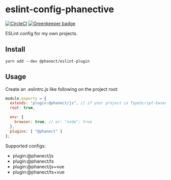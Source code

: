 eslint-config-phanective
==============================================

[![CircleCI](https://circleci.com/gh/phanect/eslint-config-phanective/tree/master.svg?style=svg)](https://circleci.com/gh/phanect/eslint-config-phanective/tree/master) [![Greenkeeper badge](https://badges.greenkeeper.io/phanect/eslint-config-phanective.svg)](https://greenkeeper.io/)

ESLint config for my own projects.

Install
-------

```shell
yarn add --dev @phanect/eslint-plugin
```

Usage
------

Create an .eslintrc.js like following on the project root:

```javascript
module.exports = {
  extends: "plugin:@phanect/js", // if your project is TypeScript-based, use "plugin:@phanect/js"
  root: true,

  env: {
    browser: true, // or: "node": true
  },
  plugins: [ "@phanect" ]
};
```

Supported configs:

- plugin:@phanect/js
- plugin:@phanect/ts
- plugin:@phanect/js+vue
- plugin:@phanect/ts+vue
